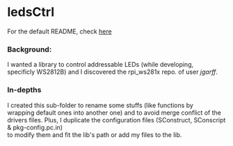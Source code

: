 ledsCtrl
========

For the default README, check [here](../README.md)

### Background:
I wanted a library to control addressable LEDs (while developing, \
specificly WS2812B) and I discovered the rpi_ws281x repo. of user _jgarff_.

### In-depths
I created this sub-folder to rename some stuffs (like functions by \
wrapping default ones into another one) and to avoid merge conflict of the \
drivers files.
Plus, I duplicate the configuration files (SConstruct, SConscript & pkg-config.pc.in) \
to modify them and fit the lib's path or add my files to the lib.